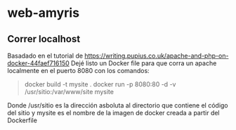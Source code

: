 # web-amyris

## Correr localhost
Basadado en el tutorial de https://writing.pupius.co.uk/apache-and-php-on-docker-44faef716150
Dejé listo un Docker file para que corra un apache localmente en el puerto 8080 con los comandos:
> docker build -t mysite .
> docker run -p 8080:80 -d -v /usr/sitio:/var/www/site mysite

Donde /usr/sitio es la dirección asboluta al directorio que contiene el código del sitio y mysite es el nombre de la imagen de docker creada a partir del Dockerfile
